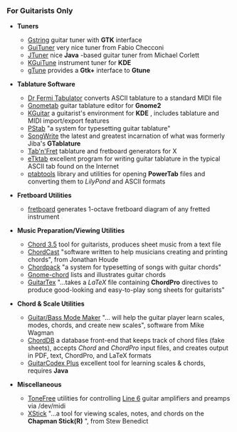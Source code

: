 ### For Guitarists Only

  * **Tuners**
    * [Gstring](http://www.employees.org/~stannous/gstring.html) guitar tuner with **GTK** interface 
    * [GuiTuner](http://digilander.iol.it/guituner/screenshots.html) very nice tuner from Fabio Checconi 
    * [JTuner](http://www.corlett.plus.com/tuner/tuner.html) nice **Java** -based guitar tuner from Michael Corlett 
    * [KGuiTune](http://www.geocities.com/SiliconValley/Hardware/2684/linux.html) instrument tuner for **KDE**
    * [gTune](http://www.geocities.com/SiliconValley/Lakes/4189/gtune/index.html) provides a **Gtk+** interface to **Gtune**

  * **Tablature Software**
    * [Dr Fermi Tabulator](http://www.fermigier.com/fermigier/tabulator.html.en) converts ASCII tablature to a standard MIDI file 
    * [Gnometab](http://solutionm.com/gnometab/gnometab.html) guitar tablature editor for **Gnome2**
    * [KGuitar](http://kguitar.sourceforge.net/) a guitarist's environment for **KDE** , includes tablature and MIDI import/export features 
    * [PStab](http://www.harmonycentral.com/Software/Unix/pstab.tar.Z) "a system for typesetting guitar tablature" 
    * [SongWrite](http://home.gna.org/oomadness/en/songwrite/index.html) the latest and greatest incarnation of what was formerly Jiba's **GTablature**
    * [Tab'n'Fret](http://www.harmonycentral.com/Software/Unix/tab-n-fret.tar.Z) tablature and fretboard generators for X 
    * [eTktab](http://etktab.sourceforge.net/) excellent program for writing guitar tablature in the typical ASCII tab found on the Internet 
    * [ptabtools](http://jelmer.vernstok.nl/oss/ptabtools/) library and utilities for opening **PowerTab** files and converting them to _LilyPond_ and ASCII formats 

  * **Fretboard Utilities**
    * [fretboard](http://www.harmonycentral.com/Software/Unix/fretboard) generates 1-octave fretboard diagram of any fretted instrument 

  * **Music Preparation/Viewing Utilities**
    * [Chord 3.5](http://www.harmonycentral.com/Software/Unix/chord.tar.Z) tool for guitarists, produces sheet music from a text file 
    * [ChordCast](http://chordcast.sourceforge.net/) "software written to help musicians creating and printing chords", from Jonathan Houde 
    * [Chordpack](http://mujweb.cz/www/danielpolansky/chordpack/) "a system for typesetting of songs with guitar chords" 
    * [Gnome-chord](http://gnome-chord.sourceforge.net/) lists and illustrates guitar chords 
    * [GuitarTex](http://guitartex.sourceforge.net/en/guitartex/book1.html) "...takes a _LaTeX_ file containing **ChordPro** directives to produce good-looking and easy-to-play song sheets for guitarists" 

  * **Chord & Scale Utilities**
    * [Guitar/Bass Mode Maker](http://www.twobrotherssoftware.com/guitar/) "... will help the guitar player learn scales, modes, chords, and create new scales", software from Mike Wagman 
    * [ChordDB](http://sourceforge.net/projects/chorddb) a database front-end that keeps track of chord files (fake sheets), accepts _Chord_ and _ChordPro_ input files, and creates output in PDF, text, ChordPro, and LaTeX formats 
    * [GuitarCodex Plus](http://www.microtools.de/gcplus/) excellent tool for learning scales & chords, requires **Java**

  * **Miscellaneous**
    * [ToneFree](http://sourceforge.net/projects/tonefree/) utilities for controlling [Line 6](http://www.line6.com/) guitar amplifiers and preamps via /dev/midi 
    * [XStick](http://xstick.stewbenedict.org/) "...a tool for viewing scales, notes, and chords on the **Chapman Stick(R)** ", from Stew Benedict  

